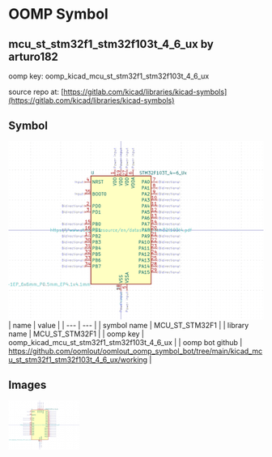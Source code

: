 # OOMP Symbol  
## mcu_st_stm32f1_stm32f103t_4_6_ux  by arturo182  
  
oomp key: oomp_kicad_mcu_st_stm32f1_stm32f103t_4_6_ux  
  
source repo at: [https://gitlab.com/kicad/libraries/kicad-symbols](https://gitlab.com/kicad/libraries/kicad-symbols)  
## Symbol  
  
[![working.png](working_600.png)](working.png)  
| name | value | 
| --- | --- | 
| symbol name | MCU_ST_STM32F1 | 
| library name | MCU_ST_STM32F1 | 
| oomp key | oomp_kicad_mcu_st_stm32f1_stm32f103t_4_6_ux | 
| oomp bot github | https://github.com/oomlout/oomlout_oomp_symbol_bot/tree/main/kicad_mcu_st_stm32f1_stm32f103t_4_6_ux/working | 
## Images  
  
[![working.png](working_140.png)](working.png)  
